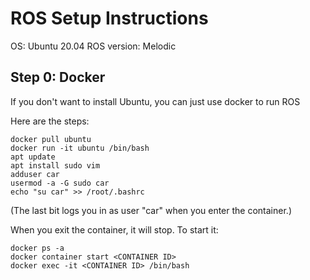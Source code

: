 # ROS Setup Instructions

OS: Ubuntu 20.04
ROS version: Melodic

## Step 0: Docker

If you don't want to install Ubuntu, you can just use docker to run ROS

Here are the steps:
```
docker pull ubuntu
docker run -it ubuntu /bin/bash
apt update
apt install sudo vim
adduser car
usermod -a -G sudo car
echo "su car" >> /root/.bashrc
```
(The last bit logs you in as user "car" when you enter the container.)

When you exit the container, it will stop. To start it:
```
docker ps -a
docker container start <CONTAINER ID>
docker exec -it <CONTAINER ID> /bin/bash
```
